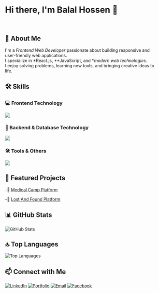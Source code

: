 # Hi there, I'm Balal Hossen 👋

<img src="https://i.ibb.co.com/QGbQ4Gg/Linked-In-Cover.png" alt="" border="0">
<img src="https://ibb.co.com/8Zpn9XZ/Linked-In-Cover.png" alt="" border="0">



## 🚀 About Me
I'm a *Frontend Web Developer* passionate about building responsive and user-friendly web applications.  
I specialize in *React.js, **JavaScript, and **modern web technologies*.  
I enjoy solving problems, learning new tools, and bringing creative ideas to life.



## 🛠️ Skills

### 💻 Frontend Technology
<p>
  <img src="https://skillicons.dev/icons?i=html,css,js,react,firebase,tailwind,bootstrap,nextjs" />
</p>


### 🔧 Backend & Database Technology
<p>
  <img src="https://skillicons.dev/icons?i=nodejs,express,mongodb" />
</p>


### 🛠️ Tools & Others
<p>
  <img src="https://skillicons.dev/icons?i=git,github,vscode,postman,vercel,netlify,figma" />
</p>

## 📌 Featured Projects
-🔗 [Medical Camp Platform](https://medical-camp-10888.web.app/)

-🔗 [Lost And Found Platform](https://lost-and-found-website-8c162.web.app/)

## 📊 GitHub Stats
![GitHub Stats](https://github-readme-stats.vercel.app/api?username=Dipok-Kumar-Ray&show_icons=true&theme=radical)

## 🔝 Top Languages
![Top Languages](https://github-readme-stats.vercel.app/api/top-langs/?username=Dipok-kumar-ray&layout=compact&theme=radical)

## 📫 Connect with Me
[![LinkedIn](https://img.shields.io/badge/LinkedIn-blue?style=for-the-badge&logo=linkedin&logoColor=white)](https://www.linkedin.com/in/md-balal-hossenb11)
[![Portfolio](https://img.shields.io/badge/Portfolio-black?style=for-the-badge&logo=react&logoColor=white)](https://my-protfolio-35151.web.app/)
[![Email](https://img.shields.io/badge/Email-D14836?style=for-the-badge&logo=gmail&logoColor=white)](mailto:balalhossen1711@gmail.com)
[![Facebook](https://img.shields.io/badge/Facebook-1877F2?style=for-the-badge&logo=facebook&logoColor=white)](https://www.facebook.com/belalkhan2004/)
